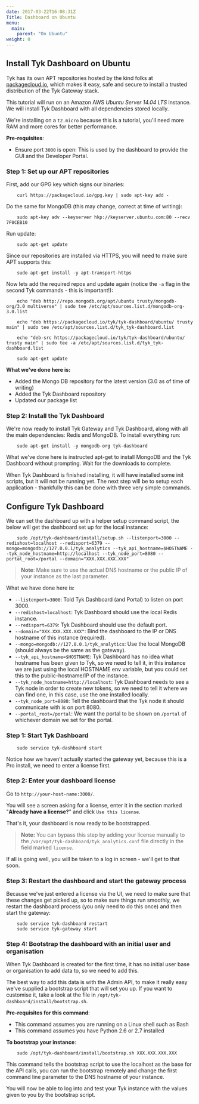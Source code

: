 ```yaml
---
date: 2017-03-22T16:08:31Z
Title: Dashboard on Ubuntu
menu:
  main:
    parent: "On Ubuntu"
weight: 0 
---
```


## <a name="install-tyk-dashboard"></a>Install Tyk Dashboard on Ubuntu

Tyk has its own APT repositories hosted by the kind folks at [packagecloud.io][1], which makes it easy, safe and secure to install a trusted distribution of the Tyk Gateway stack.

This tutorial will run on an Amazon AWS *Ubuntu Server 14.04 LTS* instance. We will install Tyk Dashboard with all dependencies stored locally.

We're installing on a `t2.micro` because this is a tutorial, you'll need more RAM and more cores for better performance.

**Pre-requisites**:

*   Ensure port `3000` is open: This is used by the dashboard to provide the GUI and the Developer Portal.

### Step 1: Set up our APT repositories

First, add our GPG key which signs our binaries:
```
    curl https://packagecloud.io/gpg.key | sudo apt-key add -
``` 

Do the same for MongoDB (this may change, correct at time of writing):
```
    sudo apt-key adv --keyserver hkp://keyserver.ubuntu.com:80 --recv 7F0CEB10
``` 

Run update:
```
    sudo apt-get update
``` 

Since our repositories are installed via HTTPS, you will need to make sure APT supports this:
```
    sudo apt-get install -y apt-transport-https 
```

Now lets add the required repos and update again (notice the `-a` flag in the second Tyk commands - this is important!):
```
    echo "deb http://repo.mongodb.org/apt/ubuntu trusty/mongodb-org/3.0 multiverse" | sudo tee /etc/apt/sources.list.d/mongodb-org-3.0.list
    
    echo "deb https://packagecloud.io/tyk/tyk-dashboard/ubuntu/ trusty main" | sudo tee /etc/apt/sources.list.d/tyk_tyk-dashboard.list
    
    echo "deb-src https://packagecloud.io/tyk/tyk-dashboard/ubuntu/ trusty main" | sudo tee -a /etc/apt/sources.list.d/tyk_tyk-dashboard.list
    
    sudo apt-get update
```

**What we've done here is:**

*   Added the Mongo DB repository for the latest version (3.0 as of time of writing)
*   Added the Tyk Dashboard repository
*   Updated our package list

### Step 2: Install the Tyk Dashboard

We're now ready to install Tyk Gateway and Tyk Dashboard, along with all the main dependencies: Redis and MongoDB. To install everything run:
```
    sudo apt-get install -y mongodb-org tyk-dashboard
``` 

What we've done here is instructed apt-get to install MongoDB and the Tyk Dashboard without prompting. Wait for the downloads to complete.

When Tyk Dashboard is finished installing, it will have installed some init scripts, but it will not be running yet. The next step will be to setup each application - thankfully this can be done with three very simple commands.

## <a name="configure"></a> Configure Tyk Dashboard

We can set the dashboard up with a helper setup command script, the below will get the dashboard set up for the local instance:
```
    sudo /opt/tyk-dashboard/install/setup.sh --listenport=3000 --redishost=localhost --redisport=6379 --mongo=mongodb://127.0.0.1/tyk_analytics --tyk_api_hostname=$HOSTNAME --tyk_node_hostname=http://localhost --tyk_node_port=8080 --portal_root=/portal --domain="XXX.XXX.XXX.XXX"
``` 

> **Note**: Make sure to use the actual DNS hostname or the public IP of your instance as the last parameter.

What we have done here is:

*   `--listenport=3000`: Told Tyk Dashboard (and Portal) to listen on port 3000.
*   `--redishost=localhost`: Tyk Dashboard should use the local Redis instance.
*   `--redisport=6379`: Tyk Dashboard should use the default port.
*   `--domain="XXX.XXX.XXX.XXX"`: Bind the dashboard to the IP or DNS hostname of this instance (required).
*   `--mongo=mongodb://127.0.0.1/tyk_analytics`: Use the local MongoDB (should always be the same as the gateway).
*   `--tyk_api_hostname=$HOSTNAME`: Tyk Dashboard has no idea what hostname has been given to Tyk, so we need to tell it, in this instance we are just using the local HOSTNAME env variable, but you could set this to the public-hostname/IP of the instance.
*   `--tyk_node_hostname=http://localhost`: Tyk Dashboard needs to see a Tyk node in order to create new tokens, so we need to tell it where we can find one, in this case, use the one installed locally.
*   `--tyk_node_port=8080`: Tell the dashboard that the Tyk node it should communicate with is on port 8080.
*   `--portal_root=/portal`: We want the portal to be shown on `/portal` of whichever domain we set for the portal.

### Step 1: Start Tyk Dashboard
```
    sudo service tyk-dashboard start
``` 

Notice how we haven't actually started the gateway yet, because this is a Pro install, we need to enter a license first.

### Step 2: Enter your dashboard license

Go to `http://your-host-name:3000/`.

You will see a screen asking for a license, enter it in the section marked "**Already have a license?**" and click `Use this license`.

That's it, your dashboard is now ready to be bootstrapped.

> **Note:** You can bypass this step by adding your license manually to the `/var/opt/tyk-dashboard/tyk_analytics.conf` file directly in the field marked `license`.

If all is going well, you will be taken to a log in screen - we'll get to that soon.

### Step 3: Restart the dashboard and start the gateway process

Because we've just entered a license via the UI, we need to make sure that these changes get picked up, so to make sure things run smoothly, we restart the dashboard process (you only need to do this once) and then start the gateway:
```
    sudo service tyk-dashboard restart 
    sudo service tyk-gateway start
``` 

### Step 4: Bootstrap the dashboard with an initial user and organisation

When Tyk Dashboard is created for the first time, it has no initial user base or organisation to add data to, so we need to add this.

The best way to add this data is with the Admin API, to make it really easy we've supplied a bootstrap script that will set you up. If you want to customise it, take a look at the file in `/opt/tyk-dashboard/install/bootstrap.sh`.

**Pre-requisites for this command**:

*   This command assumes you are running on a Linux shell such as Bash
*   This command assumes you have Python 2.6 or 2.7 installed

**To bootstrap your instance**:
```
    sudo /opt/tyk-dashboard/install/bootstrap.sh XXX.XXX.XXX.XXX
``` 

This command tells the bootstrap script to use the localhost as the base for the API calls, you can run the bootstrap remotely and change the first command line parameter to the DNS hostname of your instance.

You will now be able to log into and test your Tyk instance with the values given to you by the bootstrap script.

[1]: https://packagecloud.io/tyk

